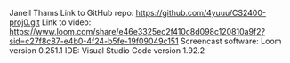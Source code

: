 Janell Thams
Link to GitHub repo: https://github.com/4yuuu/CS2400-proj0.git
Link to video: https://www.loom.com/share/e46e3325ec2f410c8d098c120810a9f2?sid=c27f8c87-e4b0-4f24-b5fe-19f09049c151
Screencast software: Loom version 0.251.1
IDE: Visual Studio Code version 1.92.2
